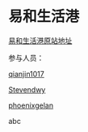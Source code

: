 # 易和生活港

[易和生活港原站地址](http://www.youhopelife.com/)


参与人员：

[qianjin1017](https://github.com/qianjin1017)

[Stevendwy](https://github.com/Stevendwy)

[phoenixgelan](https://github.com/phoenixgelan)


abc